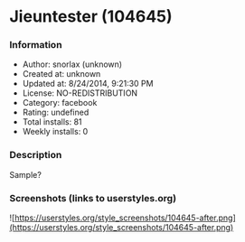 # Jieuntester (104645)

### Information
- Author: snorlax (unknown)
- Created at: unknown
- Updated at: 8/24/2014, 9:21:30 PM
- License: NO-REDISTRIBUTION
- Category: facebook
- Rating: undefined
- Total installs: 81
- Weekly installs: 0


### Description
Sample?


### Screenshots (links to userstyles.org)
![https://userstyles.org/style_screenshots/104645-after.png](https://userstyles.org/style_screenshots/104645-after.png)


